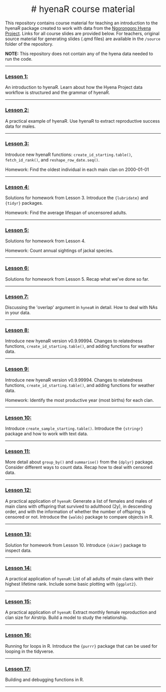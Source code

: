 <h1 style="font-weight:normal" align="center">
  &nbsp;# hyenaR course material&nbsp;
</h1>

This repository contains course material for teaching an introduction to the hyenaR package created to work with data from the [Ngorongoro Hyena Project](https://hyena-project.com/). Links for all course slides are provided below. For teachers, original source material for generating slides (.qmd files) are available in the `/source` folder of the repository.

**NOTE:** This repository does not contain any of the hyena data needed to run the code.

<!--
WE COULD LINK TO hyenaR or hyena project website/twitter
<div align="center">

&nbsp;&nbsp;&nbsp;:link: [Website][Website]&nbsp;&nbsp;&nbsp;|&nbsp;&nbsp;&nbsp;:speech_balloon: [Twitter][Twitter]&nbsp;&nbsp;&nbsp;|&nbsp;&nbsp;&nbsp;:necktie: [LinkedIn][LinkedIn]

</div>

Quick Link

[Twitter]:https://twitter.com/ldbailey255/
[LinkedIn]:https://www.linkedin.com/in/liam-bailey-446823118/
[Website]:https://liamdbailey.com/
-->

***

### [Lesson 1:](https://hyenaproject.github.io/hyenaR_course/hyenaR_teaching_1.html)

An introduction to hyenaR. Learn about how the Hyena Project data workflow is structured and the grammar of hyenaR.

***

### [Lesson 2:](https://hyenaproject.github.io/hyenaR_course/hyenaR_teaching_2.html)

A practical example of hyenaR. Use hyenaR to extract reproductive success data for males.

***

### [Lesson 3:](https://hyenaproject.github.io/hyenaR_course/hyenaR_teaching_3.html)

Introduce new hyenaR functions: `create_id_starting.table()`, `fetch_id_rank()`, and `reshape_row_date.seq()`.

Homework: Find the oldest individual in each main clan on 2000-01-01

***

### [Lesson 4:](https://hyenaproject.github.io/hyenaR_course/hyenaR_teaching_4.html)

Solutions for homework from Lesson 3. Introduce the `{lubridate}` and `{tidyr}` packages.

Homework: Find the average lifespan of uncensored adults.

***

### [Lesson 5:](https://hyenaproject.github.io/hyenaR_course/hyenaR_teaching_5.html)

Solutions for homework from Lesson 4.

Homework: Count annual sightings of jackal species.

***

### [Lesson 6:](https://hyenaproject.github.io/hyenaR_course/hyenaR_teaching_6.html)

Solutions for homework from Lesson 5. Recap what we've done so far.

***

### [Lesson 7:](https://hyenaproject.github.io/hyenaR_course/hyenaR_teaching_7.html)

Discussing the 'overlap' argument in `hyneaR` in detail. How to deal with NAs in your data.

***

### [Lesson 8:](https://hyenaproject.github.io/hyenaR_course/hyenaR_teaching_8.html)

Introduce new hyenaR version v0.9.99994. Changes to relatedness functions, `create_id_starting.table()`, and adding functions for weather data.

***

### [Lesson 9:](https://hyenaproject.github.io/hyenaR_course/hyenaR_teaching_9.html)

Introduce new hyenaR version v0.9.99994. Changes to relatedness functions, `create_id_starting.table()`, and adding functions for weather data.

Homework: Identify the most productive year (most births) for each clan.

***

### [Lesson 10:](https://hyenaproject.github.io/hyenaR_course/hyenaR_teaching_10.html)

Introduce `create_sample_starting.table()`. Introduce the `{stringr}` package and how to work with text data.

***

### [Lesson 11:](https://hyenaproject.github.io/hyenaR_course/hyenaR_teaching_11.html)

More detail about `group_by()` and `summarise()` from the `{dplyr}` package. Consider different ways to count data. Recap how to deal with censored data.

***

### [Lesson 12:](https://hyenaproject.github.io/hyenaR_course/hyenaR_teaching_12.html)

A practical application of `hyenaR`: Generate a list of females and males of main clans with offspring that survived to adulthood (2y), in descending order, and with the information of whether the number of offspring is censored or not. Introduce the `{waldo}` package to compare objects in R.

***

### [Lesson 13:](https://hyenaproject.github.io/hyenaR_course/hyenaR_teaching_13.html)

Solution for homework from Lesson 10. Introduce `{skimr}` package to inspect data.

***

### [Lesson 14:](https://hyenaproject.github.io/hyenaR_course/hyenaR_teaching_14.html)

A practical application of `hyenaR`: List of all adults of main clans with their highest lifetime rank. Include some basic plotting with `{ggplot2}`.

***

### [Lesson 15:](https://hyenaproject.github.io/hyenaR_course/hyenaR_teaching_15.html)

A practical application of `hyenaR`: Extract monthly female reproduction and clan size for Airstrip. Build a model to study the relationship.

***

### [Lesson 16:](https://hyenaproject.github.io/hyenaR_course/hyenaR_teaching_16.html)

Running for loops in R. Introduce the `{purrr}` package that can be used for looping in the tidyverse.

***

### [Lesson 17:](https://hyenaproject.github.io/hyenaR_course/hyenaR_teaching_17.html)

Building and debugging functions in R.

***
<!-- 
#### Attribution-NonCommercial-ShareAlike 4.0 International (CC BY-NC-SA 4.0)
<div style="width:300px; height:200px">
<img src=https://camo.githubusercontent.com/00f7814990f36f84c5ea74cba887385d8a2f36be/68747470733a2f2f646f63732e636c6f7564706f7373652e636f6d2f696d616765732f63632d62792d6e632d73612e706e67 alt="" height="42">
</div>
--!>
